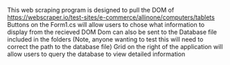 This web scraping program is designed to pull the DOM of https://webscraper.io/test-sites/e-commerce/allinone/computers/tablets 
Buttons on the Form1.cs will allow users to chose what information to display from the recieved DOM
Dom can also be sent to the Database file included in the folders (Note, anyone wanting to test this will need to correct the path to the database file)
Grid on the right of the application will allow users to query the database to view detailed information
